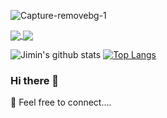 ![Capture-removebg-1](https://user-images.githubusercontent.com/63320311/99194294-70fa2d00-2776-11eb-879d-e3a64dbd71be.jpeg)

<a href="https://github.com/jimijos/jimijos">
  <img align="center" src="https://github-readme-stats.vercel.app/api/pin/?username=jimijos&repo=github-readme-stats" />
</a>
<a href="https://github.com/jimijos/e-com-server-amazon">
  <img align="center" src="https://github-readme-stats.vercel.app/api/pin/?username=jimijos&repo=convoychat" />
</a>

![Jimin's github stats](https://github-readme-stats.vercel.app/api?username=jimijos&show_icons=true&theme=tokyonight)
[![Top Langs](https://github-readme-stats.vercel.app/api/top-langs/?username=jimijos&show_icons=true&theme=dracula)](https://github.com/jimijos/github-readme-stats)

### Hi there 👋
 💬 Feel free to connect....
